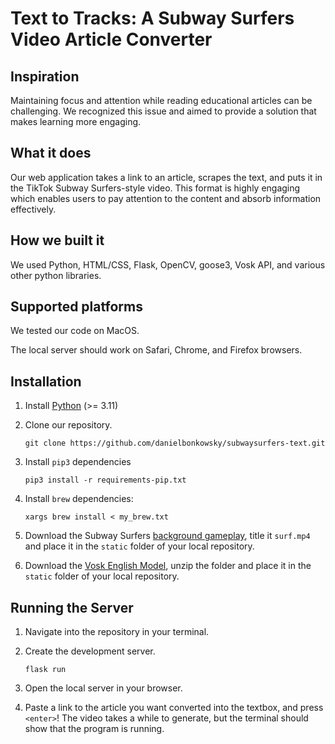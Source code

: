 # Text to Tracks: A Subway Surfers Video Article Converter

## Inspiration
Maintaining focus and attention while reading educational articles can be challenging. We recognized this issue and aimed to provide a solution that makes learning more engaging.

## What it does
Our web application takes a link to an article, scrapes the text, and puts it in the TikTok Subway Surfers-style video. This format is highly engaging which enables users to pay attention to the content and absorb information effectively.

## How we built it
We used Python, HTML/CSS, Flask, OpenCV, goose3, Vosk API, and various other python libraries.

## Supported platforms

We tested our code on MacOS. 

The local server should work on Safari, Chrome, and Firefox browsers. 


## Installation

1. Install [Python](https://www.python.org/) (>= 3.11)

2. Clone our repository. 
   ```
   git clone https://github.com/danielbonkowsky/subwaysurfers-text.git
   ```

3. Install `pip3` dependencies
   ```
   pip3 install -r requirements-pip.txt
   ```

4. Install `brew` dependencies:
   ```
   xargs brew install < my_brew.txt
   ```

5. Download the Subway Surfers [background gameplay](https://drive.google.com/file/d/1ZyFZKIB1HiZM_XDQPRRiiAIvU4sgl10k/view?usp=drive_link), title it `surf.mp4` and place it in the `static` folder of your local repository. 

6. Download the [Vosk English Model](https://alphacephei.com/vosk/models/vosk-model-en-us-0.22.zip), unzip the folder and place it in the `static` folder of your local repository.


## Running the Server

1. Navigate into the repository in your terminal.

2. Create the development server. 
   ```
   flask run
   ```

3. Open the local server in your browser. 

4. Paste a link to the article you want converted into the textbox, and press `<enter>`! The video takes a while to generate, but the terminal should show that the program is running. 

